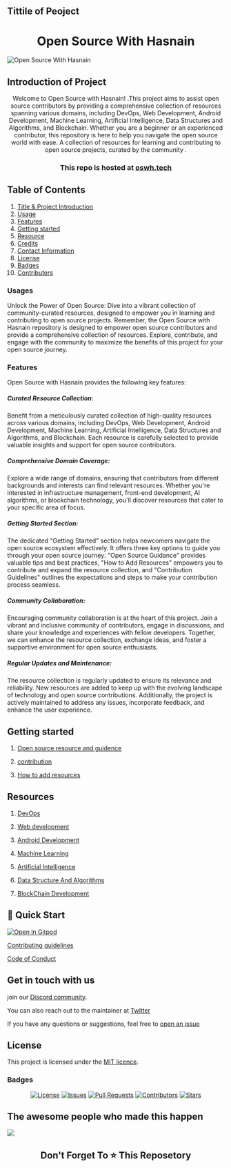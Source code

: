 ## Tittile of Peoject

<h1 align="center"><b>Open Source With Hasnain</b></h2>


<!-- project logo -->

  <img src="https://ik.imagekit.io/1cw2zpbjy/OSWH/New_Project_header.png?updatedAt=1674799323135" alt="Open Source With Hasnain">



<!-- Discription of project  -->
## Introduction of Project

<p align="center">
Welcome to Open Source with Hasnain! .This project aims to assist open source contributors by providing a comprehensive collection of resources spanning various domains, including DevOps, Web Development, Android Development, Machine Learning, Artificial Intelligence, Data Structures and Algorithms, and Blockchain. Whether you are a beginner or an experienced contributor, this repository is here to help you navigate the open source world with ease.
  A collection of resources for learning and contributing to open source projects, curated by the community .
</p>

<!-- reachout to our hosted Readme.md file -->

<h3 align="center">This repo is hosted at <a href="https://oswh.tech">oswh.tech</a></h3>

## Table of Contents

1. [Title & Project Introduction](#tittile-of-peoject) 
2. [Usage](#usages)
3. [Features](#features)
4. [Getting started](#getting-started)
6. [Resource](#resources)
7. [Credits](#the-awesome-people-who-made-this-happen)
8. [Contact Information](#get-in-touch-with-us)
9. [License](#license)
10. [Badges](#badges)
11. [Contributers](#the-awesome-people-who-made-this-happen)


### Usages
Unlock the Power of Open Source: Dive into a vibrant collection of community-curated resources, designed to empower you in learning and contributing to open source projects. Remember, the Open Source with Hasnain repository is designed to empower open source contributors and provide a comprehensive collection of resources. Explore, contribute, and engage with the community to maximize the benefits of this project for your open source journey.


### Features

Open Source with Hasnain provides the following key features:

##### Curated Resource Collection: 
Benefit from a meticulously curated collection of high-quality resources across various domains, including DevOps, Web Development, Android Development, Machine Learning, Artificial Intelligence, Data Structures and Algorithms, and Blockchain. Each resource is carefully selected to provide valuable insights and support for open source contributors.

##### Comprehensive Domain Coverage:
 Explore a wide range of domains, ensuring that contributors from different backgrounds and interests can find relevant resources. Whether you're interested in infrastructure management, front-end development, AI algorithms, or blockchain technology, you'll discover resources that cater to your specific area of focus.

##### Getting Started Section: 

The dedicated "Getting Started" section helps newcomers navigate the open source ecosystem effectively. It offers three key options to guide you through your open source journey: "Open Source Guidance" provides valuable tips and best practices, "How to Add Resources" empowers you to contribute and expand the resource collection, and "Contribution Guidelines" outlines the expectations and steps to make your contribution process seamless.

##### Community Collaboration: 

Encouraging community collaboration is at the heart of this project. Join a vibrant and inclusive community of contributors, engage in discussions, and share your knowledge and experiences with fellow developers. Together, we can enhance the resource collection, exchange ideas, and foster a supportive environment for open source enthusiasts.

##### Regular Updates and Maintenance:

 The resource collection is regularly updated to ensure its relevance and reliability. New resources are added to keep up with the evolving landscape of technology and open source contributions. Additionally, the project is actively maintained to address any issues, incorporate feedback, and enhance the user experience.

## Getting started

1. [Open source resource and guidence ](https://oswh.tech/#/pages/open-source-resources) 

2. [contribution](https://oswh.tech/#/Contributing)

3. [How to add resources](https://oswh.tech/#/how-to-add-resources) 

## Resources

1. [DevOps](https://oswh.tech/#/pages/devops-resources) 

2. [Web development](https://oswh.tech/#/pages/web-development-resources) 

3. [Android Development](https://oswh.tech/#/pages/android-development-resources) 

4. [Machine Learning](https://oswh.tech/#/pages/machine-learning-resources)

5. [Artificial Intelligence](https://oswh.tech/#/pages/AI-resources) 

6. [Data Structure And Algorithms](https://oswh.tech/#/pages/data-structure-and-algorithms-resources) 

7. [BlockChain Development](https://oswh.tech/#/pages/full-stack-blockchain-development) 


## 🚀 Quick Start

[![Open in Gitpod](https://gitpod.io/button/open-in-gitpod.svg "Open In Gitpod")](https://gitpod.io/#https://github.com/hasnainmakada-99/Open-Source-With-Hasnain)

[Contributing guidelines](https://github.com/hasnainmakada-99/Open-Source-With-Hasnain/blob/main/Contributing.md)

[Code of Conduct](https://github.com/hasnainmakada-99/Open-Source-With-Hasnain/blob/main/.github/CODE_OF_CONDUCT.md)


## Get in touch with us

join our [Discord community](https://discord.com/invite/ERTNmajnKE).

You can also reach out to the maintainer at [Twitter](https://twitter.com/Hasnain_Makada)

If you have any questions or suggestions, feel free to [open an issue](https://github.com/hasnainmakada-99/Open-Source-With-Hasnain/issues/new/choose)


## License
This project is licensed under the [MIT licence](https://github.com/hasnainmakada-99/Open-Source-With-Hasnain/blob/main/LICENCE).

### Badges 
<p align="center" >
  <a href="https://github.com/hasnainmakada-99/Open-Source-With-Hasnain/blob/main/LICENSE"><img src="https://img.shields.io/github/license/hasnainmakada-99/Open-Source-With-Hasnain" alt="License"></a>
  <a href="https://github.com/hasnainmakada-99/Open-Source-With-Hasnain/issues"><img src="https://img.shields.io/github/issues/hasnainmakada-99/Open-Source-With-Hasnain" alt="Issues"></a>
  <a href="https://github.com/hasnainmakada-99/Open-Source-With-Hasnain/pulls"><img src="https://img.shields.io/github/issues-pr/hasnainmakada-99/Open-Source-With-Hasnain" alt="Pull Requests"></a>
  <a href="https://github.com/hasnainmakada-99/Open-Source-With-Hasnain/graphs/contributors"><img src="https://img.shields.io/github/contributors/hasnainmakada-99/Open-Source-With-Hasnain" alt="Contributors"></a>
  <a href="https://github.com/hasnainmakada-99/Open-Source-With-Hasnain">
  <img src="https://img.shields.io/github/stars/hasnainmakada-99/Open-Source-With-Hasnain?style=social" alt="Stars"/>
  </a>
</p>



##  The awesome people who made this happen
<a href="https://github.com/hasnainmakada-99/Open-Source-With-Hasnain/graphs/contributors">
  <img src="https://contributors-img.web.app/image?repo=hasnainmakada-99/Open-Source-With-Hasnain&max=100" />
</a>
<h2 align="center">Don't Forget To ⭐ This Reposetory</h2>